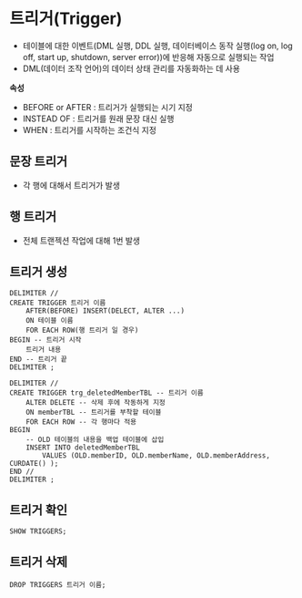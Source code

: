 # 트리거(Trigger)

- 테이블에 대한 이벤트(DML 실행, DDL 실행, 데이터베이스 동작 실행(log on, log off, start up, shutdown, server error))에 반응해 자동으로 실행되는 작업
- DML(데이터 조작 언어)의 데이터 상태 관리를 자동화하는 데 사용

**속성**

- BEFORE or AFTER : 트리거가 실행되는 시기 지정
- INSTEAD OF : 트리거를 원래 문장 대신 실행
- WHEN : 트리거를 시작하는 조건식 지정

## 문장 트리거

- 각 행에 대해서 트리거가 발생

## 행 트리거

- 전체 트랜젝션 작업에 대해 1번 발생

## 트리거 생성

```
DELIMITER //
CREATE TRIGGER 트리거 이름
    AFTER(BEFORE) INSERT(DELECT, ALTER ...)
    ON 테이블 이름
    FOR EACH ROW(행 트리거 일 경우)
BEGIN -- 트리거 시작
    트리거 내용
END -- 트리거 끝
DELIMITER ;
```


```
DELIMITER //
CREATE TRIGGER trg_deletedMemberTBL -- 트리거 이름
	ALTER DELETE -- 삭제 후에 작동하게 지정
    ON memberTBL -- 트리거를 부착할 테이블
    FOR EACH ROW -- 각 행마다 적용
BEGIN
	-- OLD 테이블의 내용을 백업 테이블에 삽입
    INSERT INTO deletedMemberTBL
		VALUES (OLD.memberID, OLD.memberName, OLD.memberAddress, CURDATE() );
END //
DELIMITER ;
```

## 트리거 확인

```
SHOW TRIGGERS;
```

## 트리거 삭제

```
DROP TRIGGERS 트리거 이름;
```